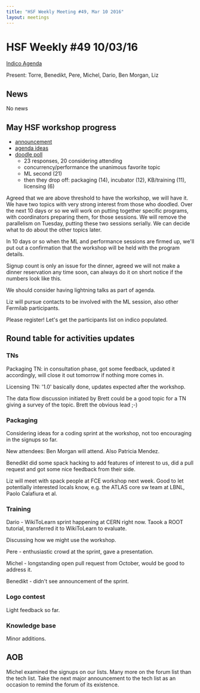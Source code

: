 ```yaml
---
title: "HSF Weekly Meeting #49, Mar 10 2016"
layout: meetings
---
```


# HSF Weekly #49 10/03/16

[Indico Agenda](https://indico.cern.ch/event/508258/)

Present: Torre, Benedikt, Pere, Michel, Dario, Ben Morgan, Liz

## News

No news

## May HSF workshop progress

- [announcement](http://hepsoftwarefoundation.org/events/2016/03/04/Workshop.html)
- [agenda ideas](https://docs.google.com/document/d/1IDVf860BB_qujt9EmsuxjO8Kv13sf5WhOtg9DV_4DGM/edit#heading=h.5bohc0jagg57)
- [doodle poll](http://doodle.com/poll/8hpxredhnci2i8xh)
    - 23 responses, 20 considering attending
    - concurrency/performance the unanimous favorite topic
    - ML second (21)
    - then they drop off: packaging (14), incubator (12), KB/training (11), licensing (6)

Agreed that we are above threshold to have the workshop, we will have it. We have two topics with very strong interest from those who doodled. Over the next 10 days or so we will work on putting together specific programs, with coordinators preparing them, for those sessions. We will remove the parallelism on Tuesday, putting these two sessions serially. We can decide what to do about the other topics later.

In 10 days or so when the ML and performance sessions are firmed up, we'll put out a confirmation that the workshop will be held with the program details.

Signup count is only an issue for the dinner, agreed we will not make a dinner reservation any time soon, can always do it on short notice if the numbers look like this.

We should consider having lightning talks as part of agenda.

Liz will pursue contacts to be involved with the ML session, also other Fermilab participants.

Please register! Let's get the participants list on indico populated.

## Round table for activities updates

### TNs

Packaging TN: in consultation phase, got some feedback, updated it accordingly, will close it out tomorrow if nothing more comes in.

Licensing TN: '1.0' basically done, updates expected after the workshop.

The data flow discussion initiated by Brett could be a good topic for a TN giving a survey of the topic. Brett the obvious lead ;-)

### Packaging

Considering ideas for a coding sprint at the workshop, not too encouraging in the signups so far. 

New attendees: Ben Morgan will attend. Also Patricia Mendez.

Benedikt did some spack hacking to add features of interest to us, did a pull request and got some nice feedback from their side.

Liz will meet with spack people at FCE workshop next week. Good to let potentially interested locals know, e.g. the ATLAS core sw team at LBNL, Paolo Calafiura et al.

### Training 

Dario - WikiToLearn sprint happening at CERN right now. Taook a ROOT tutorial, transferred it to WikiToLearn to evaluate.

Discussing how we might use the workshop.

Pere - enthusiastic crowd at the sprint, gave a presentation.

Michel - longstanding open pull request from October, would be good to address it.

Benedikt - didn't see announcement of the sprint.

### Logo contest 

Light feedback so far.

### Knowledge base

Minor additions.

## AOB

Michel examined the signups on our lists. Many more on the forum list than the tech list. Take the next major announcement to the tech list as an occasion to remind the forum of its existence.

